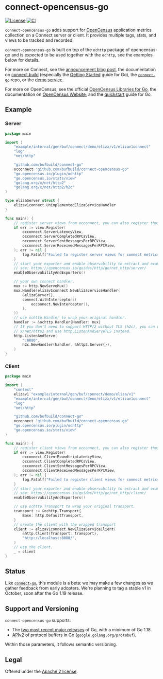 connect-opencensus-go
=====================

[![License](https://img.shields.io/github/license/bufbuild/connect-opencensus-go?color=blue)][license]
[![CI](https://github.com/bufbuild/connect-opencensus-go/actions/workflows/ci.yaml/badge.svg?branch=main)][ci]

`connect-opencensus-go` adds support for [OpenCensus] application metrics collection on a 
Connect server or client. It provides multiple tags, stats, and views to be tracked and recorded.

`connect-opencensus-go` is built on top of the `ochttp` package of opencensus-go and is expected 
to be used together with the `ochttp`, see the examples below for details.

For more on Connect, see the [announcement blog post][blog], the documentation
on [connect.build][docs] (especially the [Getting Started] guide for Go), the
[`connect-go`][connect-go] repo, or the [demo service][demo].

For more on OpenCensus, see the official [OpenCensus Libraries for Go][opencensus-go], 
the documentation on [OpenCensus Website][OpenCensus], and the [quickstart][opencensus-go-quickstart]
guide for Go.

## Example

### Server

```go
package main

import (
	"example/internal/gen/buf/connect/demo/eliza/v1/elizav1connect"
	"log"
	"net/http"

	"github.com/bufbuild/connect-go"
	occonnect "github.com/bufbuild/connect-opencensus-go"
	"go.opencensus.io/plugin/ochttp"
	"go.opencensus.io/stats/view"
	"golang.org/x/net/http2"
	"golang.org/x/net/http2/h2c"
)

type elizaServer struct {
	elizav1connect.UnimplementedElizaServiceHandler
}

func main() {
	// register server views from occonnect, you can also register those from ochttp.
	if err := view.Register(
		occonnect.ServerLatencyView,
		occonnect.ServerCompletedRPCsView,
		occonnect.ServerSentMessagesPerRPCView,
		occonnect.ServerReceivedMessagesPerRPCView,
	); err != nil {
		log.Fatalf("Failed to register server views for connect metrics: %v", err)
	}
	// start your exporter and enable observability to extract and examine stats,
	// see: https://opencensus.io/guides/http/go/net_http/server/
	enableObservabilityAndExporters()

	// your own connect handler.
	mux := http.NewServeMux()
	mux.Handle(elizav1connect.NewElizaServiceHandler(
		&elizaServer{},
		connect.WithInterceptors(
			occonnect.NewInterceptor(),
		),
	))
	// use ochttp.Handler to wrap your original handler.
	handler := &ochttp.Handler{Handler: mux}
	// If you don't need to support HTTP/2 without TLS (h2c), you can drop
	// x/net/http2 and use http.ListenAndServeTLS instead.
	http.ListenAndServe(
		":8080",
		h2c.NewHandler(handler, &http2.Server{}),
	)
}
```

### Client

```go
package main

import (
	"context"
	elizav1 "example/internal/gen/buf/connect/demo/eliza/v1"
	"example/internal/gen/buf/connect/demo/eliza/v1/elizav1connect"
	"log"
	"net/http"

	"github.com/bufbuild/connect-go"
	occonnect "github.com/bufbuild/connect-opencensus-go"
	"go.opencensus.io/plugin/ochttp"
	"go.opencensus.io/stats/view"
)

func main() {
	// register client views from occonnect, you can also register those from ochttp.
	if err := view.Register(
		occonnect.ClientRoundtripLatencyView,
		occonnect.ClientCompletedRPCsView,
		occonnect.ClientSentMessagesPerRPCView,
		occonnect.ClientReceivedMessagesPerRPCView,
	); err != nil {
		log.Fatalf("Failed to register client views for connect metrics: %v", err)
	}
	// start your exporter and enable observability to extract and examine stats,
	// see: https://opencensus.io/guides/http/go/net_http/client/
	enableObservabilityAndExporters()

	// use ochttp.Transport to wrap your original transport.
	transport := &ochttp.Transport{
		Base: http.DefaultTransport,
	}
	// create the client with the wrapped transport
	client := elizav1connect.NewElizaServiceClient(
		&http.Client{Transport: transport},
		"http://localhost:8080/",
	)
	// use the client.
	_ = client
}
```

## Status

Like [`connect-go`][connect-go], this module is a beta: we may make a few changes 
as we gather feedback from early adopters. We're planning to tag a stable v1 in 
October, soon after the Go 1.19 release.

## Support and Versioning

`connect-opencensus-go` supports:

* The [two most recent major releases][go-support-policy] of Go, with a minimum
  of Go 1.18.
* [APIv2][] of protocol buffers in Go (`google.golang.org/protobuf`).

Within those parameters, it follows semantic versioning.

## Legal

Offered under the [Apache 2 license][license].

[APIv2]: https://blog.golang.org/protobuf-apiv2
[blog]: https://buf.build/blog/connect-a-better-grpc
[ci]: https://github.com/bufbuild/connect-opencensus-go/actions/workflows/ci.yaml
[connect-go]: https://github.com/bufbuild/connect-go
[demo]: https://github.com/bufbuild/connect-demo
[docs]: https://connect.build
[Getting Started]: https://connect.build/go/getting-started
[go-support-policy]: https://golang.org/doc/devel/release#policy
[license]: https://github.com/bufbuild/connect-opencensus-go/blob/main/LICENSE
[OpenCensus]: https://opencensus.io/
[opencensus-go]: https://github.com/census-instrumentation/opencensus-go
[opencensus-go-quickstart]: https://opencensus.io/quickstart/go/
